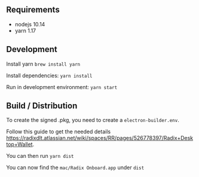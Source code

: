 ## Requirements
- nodejs 10.14
- yarn 1.17

## Development

Install yarn
`brew install yarn`

Install dependencies:
`yarn install`

Run in development environment:
`yarn start`


## Build / Distribution

To create the signed .pkg, you need to create a `electron-builder.env`.

Follow this guide to get the needed details
https://radixdlt.atlassian.net/wiki/spaces/RR/pages/526778397/Radix+Desktop+Wallet.

You can then run
`yarn dist`

You can now find the `mac/Radix Onboard.app` under `dist`
